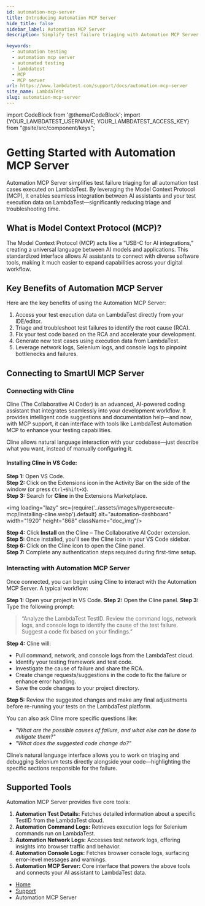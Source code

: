 ```yaml
---
id: automation-mcp-server
title: Introducing Automation MCP Server
hide_title: false
sidebar_label: Automation MCP Server
description: Simplify test failure triaging with Automation MCP Server on LambdaTest. Powered by Model Context Protocol (MCP), it connects AI assistants to your test data for faster, smarter debugging.

keywords:
  - automation testing
  - automation mcp server
  - automated testing
  - lambdatest
  - MCP
  - MCP server
url: https://www.lambdatest.com/support/docs/automation-mcp-server
site_name: LambdaTest
slug: automation-mcp-server
---
```


import CodeBlock from '@theme/CodeBlock';
import {YOUR_LAMBDATEST_USERNAME, YOUR_LAMBDATEST_ACCESS_KEY} from "@site/src/component/keys";

<script type="application/ld+json"
      dangerouslySetInnerHTML={{ __html: JSON.stringify({
       "@context": "https://schema.org",
        "@type": "BreadcrumbList",
        "itemListElement": [{
          "@type": "ListItem",
          "position": 1,
          "name": "Home",
          "item": "https://www.lambdatest.com"
        },{
          "@type": "ListItem",
          "position": 2,
          "name": "Support",
          "item": "https://www.lambdatest.com/support/docs/"
        },{
          "@type": "ListItem",
          "position": 3,
          "name": "Languages and Framework",
          "item": "https://www.lambdatest.com/support/docs/automation-mcp-server"
        }]
      })
    }}
></script>

# Getting Started with Automation MCP Server
Automation MCP Server simplifies test failure triaging for all automation test cases executed on LambdaTest. By leveraging the Model Context Protocol (MCP), it enables seamless integration between AI assistants and your test execution data on LambdaTest—significantly reducing triage and troubleshooting time.


<!-- Get a comprehensive overview of HyperExecute's capabilities by watching our introductory video.

<div className="ytframe"> 
<div className="youtube" data-embed="tLe5VPcGDxs">
    <div className="play-button"></div>
</div>
</div> -->

## What is Model Context Protocol (MCP)?
The Model Context Protocol (MCP) acts like a “USB-C for AI integrations,” creating a universal language between AI models and applications. This standardized interface allows AI assistants to connect with diverse software tools, making it much easier to expand capabilities across your digital workflow.

## Key Benefits of Automation MCP Server

Here are the key benefits of using the Automation MCP Server:

1. Access your test execution data on LambdaTest directly from your IDE/editor.
2. Triage and troubleshoot test failures to identify the root cause (RCA).
3. Fix your test code based on the RCA and accelerate your development.
4. Generate new test cases using execution data from LambdaTest.
5. Leverage network logs, Selenium logs, and console logs to pinpoint bottlenecks and failures.

## Connecting to SmartUI MCP Server​

### Connecting with Cline

Cline (The Collaborative AI Coder) is an advanced, AI-powered coding assistant that integrates seamlessly into your development workflow. It provides intelligent code suggestions and documentation help—and now, with MCP support, it can interface with tools like LambdaTest Automation MCP to enhance your testing capabilities.

Cline allows natural language interaction with your codebase—just describe what you want, instead of manually configuring it.

#### Installing Cline in VS Code:

**Step 1:** Open VS Code.<br />
**Step 2:** Click on the Extensions icon in the Activity Bar on the side of the window (or press `Ctrl+Shift+X`).<br />
**Step 3:** Search for **Cline** in the Extensions Marketplace.

<img loading="lazy" src={require('../assets/images/hyperexecute-mcp/installing-cline.webp').default} alt="automation-dashboard"  width="1920" height="868" className="doc_img"/>

**Step 4:** Click **Install** on the Cline – The Collaborative AI Coder extension.<br />
**Step 5:** Once installed, you'll see the Cline icon in your VS Code sidebar.<br />
**Step 6:** Click on the Cline icon to open the Cline panel.<br />
**Step 7:** Complete any authentication steps required during first-time setup.

### Interacting with Automation MCP Server

Once connected, you can begin using Cline to interact with the Automation MCP Server. A typical workflow:

**Step 1:** Open your project in VS Code.
**Step 2:** Open the Cline panel.
**Step 3:** Type the following prompt:

> “Analyze the LambdaTest TestID. Review the command logs, network logs, and console logs to identify the cause of the test failure. Suggest a code fix based on your findings.”

**Step 4:** Cline will:

- Pull command, network, and console logs from the LambdaTest cloud.
- Identify your testing framework and test code.
- Investigate the cause of failure and share the RCA.
- Create change requests/suggestions in the code to fix the failure or enhance error handling.
- Save the code changes to your project directory.

**Step 5:** Review the suggested changes and make any final adjustments before re-running your tests on the LambdaTest platform.

You can also ask Cline more specific questions like:

- *"What are the possible causes of failure, and what else can be done to mitigate them?"*
- *"What does the suggested code change do?"*

Cline’s natural language interface allows you to work on triaging and debugging Selenium tests directly alongside your code—highlighting the specific sections responsible for the failure.


## Supported Tools 

Automation MCP Server provides five core tools:

1. **Automation Test Details:** Fetches detailed information about a specific TestID from the LambdaTest cloud.
2. **Automation Command Logs:** Retrieves execution logs for Selenium commands run on LambdaTest.
3. **Automation Network Logs:** Accesses test network logs, offering insights into browser traffic and behavior.
4. **Automation Console Logs:** Fetches browser console logs, surfacing error-level messages and warnings.
5. **Automation MCP Server:** Core interface that powers the above tools and connects your AI assistant to LambdaTest data.


<nav aria-label="breadcrumbs">
  <ul className="breadcrumbs">
    <li className="breadcrumbs__item">
      <a className="breadcrumbs__link" href="https://www.lambdatest.com">
        Home
      </a>
    </li>
    <li className="breadcrumbs__item">
      <a className="breadcrumbs__link" target="_self" href="https://www.lambdatest.com/support/docs/">
        Support
      </a>
    </li>
    <li className="breadcrumbs__item breadcrumbs__item--active">
      <span className="breadcrumbs__link">
        Automation MCP Server
      </span>
    </li>
  </ul>
</nav>
